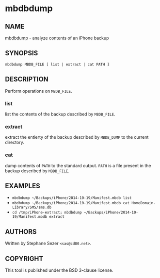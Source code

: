 mbdbdump
========

## NAME

mbdbdump - analyze contents of an iPhone backup

## SYNOPSIS

`mbdbdump MBDB_FILE [ list | extract | cat PATH ]`

## DESCRIPTION

Perform operations on `MBDB_FILE`.

### list

list the contents of the backup described by `MBDB_FILE`.

### extract

extract the entierty of the backup described by `MBDB_DUMP` to the current
directory.

### cat

dump contents of `PATH` to the standard output. `PATH` is a file present in the
backup described by `MBDB_FILE`.

## EXAMPLES

* `mbdbdump ~/Backups/iPhone/2014-10-19/Manifest.mbdb list`
* `mbdbdump ~/Backups/iPhone/2014-10-19/Manifest.mbdb cat HomeDomain-Library/SMS/sms.db`
* `cd /tmp/iPhone-extract; mbdbdump ~/Backups/iPhone/2014-10-19/Manifest.mbdb extract`

## AUTHORS

Written by Stephane Sezer `<sas@cd80.net>`.

## COPYRIGHT

This tool is published under the BSD 3-clause license.

